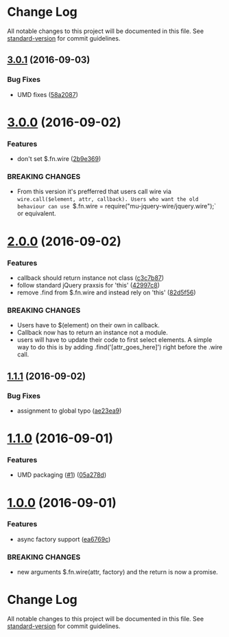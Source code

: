 # Change Log

All notable changes to this project will be documented in this file. See [standard-version](https://github.com/conventional-changelog/standard-version) for commit guidelines.

<a name="3.0.1"></a>
## [3.0.1](https://github.com/mu-lib/mu-jquery-wire/compare/v3.0.0...v3.0.1) (2016-09-03)


### Bug Fixes

* UMD fixes ([58a2087](https://github.com/mu-lib/mu-jquery-wire/commit/58a2087))



<a name="3.0.0"></a>
# [3.0.0](https://github.com/mu-lib/mu-jquery-wire/compare/v2.0.0...v3.0.0) (2016-09-02)


### Features

* don't set $.fn.wire ([2b9e369](https://github.com/mu-lib/mu-jquery-wire/commit/2b9e369))


### BREAKING CHANGES

* From this version it's prefferred that users call wire
via `wire.call($element, attr, callback). Users who want the old behaviour
can use `$.fn.wire = require("mu-jquery-wire/jquery.wire");` or equivalent.



<a name="2.0.0"></a>
# [2.0.0](https://github.com/mu-lib/mu-jquery-wire/compare/v1.1.1...v2.0.0) (2016-09-02)


### Features

* callback should return instance not class ([c3c7b87](https://github.com/mu-lib/mu-jquery-wire/commit/c3c7b87))
* follow standard jQuery praxsis for 'this' ([42997c8](https://github.com/mu-lib/mu-jquery-wire/commit/42997c8))
* remove .find from $.fn.wire and instead rely on 'this' ([82d5f56](https://github.com/mu-lib/mu-jquery-wire/commit/82d5f56))


### BREAKING CHANGES

* Users have to $(element) on their own in callback.
* Callback now has to return an instance not a module.
* users will have to update their code to first select
elements. A simple way to do this is by adding .find('[attr_goes_here]')
right before the .wire call.



<a name="1.1.1"></a>
## [1.1.1](https://github.com/mu-lib/mu-jquery-wire/compare/v1.1.0...v1.1.1) (2016-09-02)


### Bug Fixes

* assignment to global typo ([ae23ea9](https://github.com/mu-lib/mu-jquery-wire/commit/ae23ea9))



<a name="1.1.0"></a>
# [1.1.0](https://github.com/mu-lib/mu-jquery-wire/compare/v1.0.0...v1.1.0) (2016-09-01)


### Features

* UMD packaging ([#1](https://github.com/mu-lib/mu-jquery-wire/issues/1)) ([05a278d](https://github.com/mu-lib/mu-jquery-wire/commit/05a278d))



<a name="1.0.0"></a>
# [1.0.0](https://github.com/mu-lib/mu-jquery-wire/compare/v0.0.1...v1.0.0) (2016-09-01)


### Features

* async factory support ([ea6769c](https://github.com/mu-lib/mu-jquery-wire/commit/ea6769c))


### BREAKING CHANGES

* new arguments $.fn.wire(attr, factory) and the return is
now a promise.



# Change Log

All notable changes to this project will be documented in this file. See [standard-version](https://github.com/conventional-changelog/standard-version) for commit guidelines.
